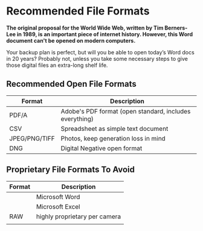 Recommended File Formats
=================

**The original proposal for the World Wide Web, written by Tim Berners-Lee in 1989, is an important piece of internet history. However, this Word document can't be opened on modern computers.**

Your backup plan is perfect, but will you be able to open today’s Word docs in 20 years? Probably not, unless you take some necessary steps to give those digital files an extra-long shelf life.

Recommended Open File Formats
-----------------------------

| Format        | Description                                             |
| ------------- | ------------------------------------------------------- |
| PDF/A         | Adobe's PDF format (open standard, includes everything) |
| CSV           | Spreadsheet as simple text document                     |
| JPEG/PNG/TIFF | Photos, keep generation loss in mind                    |
| DNG           | Digital Negative open format                            |



Proprietary File Formats To Avoid
---------------------------------

| Format | Description                   |
| ------ | ----------------------------- |
|        | Microsoft Word                |
|        | Microsoft Excel               |
| RAW    | highly proprietary per camera |
|        |                               |

